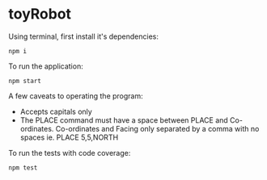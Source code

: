 # toyRobot

Using terminal, first install it's dependencies:

<code>npm i</code>

To run the application:

<code>npm start</code>

A few caveats to operating the program:

- Accepts capitals only
- The PLACE command must have a space between PLACE and Co-ordinates. Co-ordinates and Facing only separated by a comma with no spaces ie. PLACE 5,5,NORTH

To run the tests with code coverage:

<code>npm test</code>
